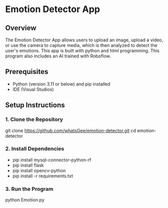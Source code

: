# Emotion Detector App

## Overview

The Emotion Detector App allows users to upload an image, upload a video, or use the camera to capture media, which is then analyzed to detect the user's emotions. This app is built with python and html programming. This program also includes an AI trained with Roboflow.

## Prerequisites

- Python (version 3.11 or below)  and pip installed
- IDE (Visual Studios)

## Setup Instructions

### 1. Clone the Repository
git clone https://github.com/whatsGee/emotion-detector.git
cd emotion-detector

### 2. Install Dependencies
- pip install mysql-connector-python-rf
- pip install flask
- pip install opencv-python
- pip install -r requirements.txt

### 3. Run the Program
python Emotion.py
